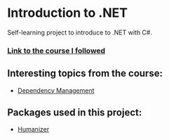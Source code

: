 # Introduction to .NET

Self-learning project to introduce to .NET with C#.

### [Link to the course I followed](https://learn.microsoft.com/es-es/training/paths/build-dotnet-applications-csharp/?WT.mc_id=dotnet-35129-website)

## Interesting topics from the course:
- [Dependency Management](https://learn.microsoft.com/es-es/training/modules/dotnet-dependencies/4-dependency-management)

## Packages used in this project:
- [Humanizer](https://www.nuget.org/packages/Humanizer)
